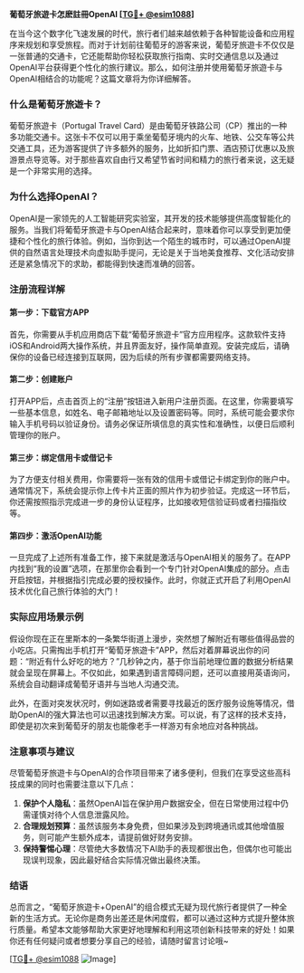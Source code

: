 **葡萄牙旅遊卡怎麽註冊OpenAI [[TG💪+ @esim1088](https://t.me/s/esim1088)]**

在当今这个数字化飞速发展的时代，旅行者们越来越依赖于各种智能设备和应用程序来规划和享受旅程。而对于计划前往葡萄牙的游客来说，葡萄牙旅遊卡不仅仅是一张普通的交通卡，它还能帮助你轻松获取旅行指南、实时交通信息以及通过OpenAI平台获得更个性化的旅行建议。那么，如何注册并使用葡萄牙旅遊卡与OpenAI相结合的功能呢？这篇文章将为你详细解答。

### 什么是葡萄牙旅遊卡？

葡萄牙旅遊卡（Portugal Travel Card）是由葡萄牙铁路公司（CP）推出的一种多功能交通卡。这张卡不仅可以用于乘坐葡萄牙境内的火车、地铁、公交车等公共交通工具，还为游客提供了许多额外的服务，比如折扣门票、酒店预订优惠以及旅游景点导览等。对于那些喜欢自由行又希望节省时间和精力的旅行者来说，这无疑是一个非常实用的选择。

### 为什么选择OpenAI？

OpenAI是一家领先的人工智能研究实验室，其开发的技术能够提供高度智能化的服务。当我们将葡萄牙旅遊卡与OpenAI结合起来时，意味着你可以享受到更加便捷和个性化的旅行体验。例如，当你到达一个陌生的城市时，可以通过OpenAI提供的自然语言处理技术向虚拟助手提问，无论是关于当地美食推荐、文化活动安排还是紧急情况下的求助，都能得到快速而准确的回答。

### 注册流程详解

#### 第一步：下载官方APP
首先，你需要从手机应用商店下载“葡萄牙旅遊卡”官方应用程序。这款软件支持iOS和Android两大操作系统，并且界面友好，操作简单直观。安装完成后，请确保你的设备已经连接到互联网，因为后续的所有步骤都需要网络支持。

#### 第二步：创建账户
打开APP后，点击首页上的“注册”按钮进入新用户注册页面。在这里，你需要填写一些基本信息，如姓名、电子邮箱地址以及设置密码等。同时，系统可能会要求你输入手机号码以验证身份。请务必保证所填信息的真实性和准确性，以便日后顺利管理你的账户。

#### 第三步：绑定信用卡或借记卡
为了方便支付相关费用，你需要将一张有效的信用卡或借记卡绑定到你的账户中。通常情况下，系统会提示你上传卡片正面的照片作为初步验证。完成这一环节后，你还需按照指示完成进一步的身份认证程序，比如接收短信验证码或者扫描指纹等。

#### 第四步：激活OpenAI功能
一旦完成了上述所有准备工作，接下来就是激活与OpenAI相关的服务了。在APP内找到“我的设置”选项，在那里你会看到一个专门针对OpenAI集成的部分。点击开启按钮，并根据指引完成必要的授权操作。此时，你就正式开启了利用OpenAI技术优化自己旅行体验的大门！

### 实际应用场景示例

假设你现在正在里斯本的一条繁华街道上漫步，突然想了解附近有哪些值得品尝的小吃店。只需掏出手机打开“葡萄牙旅遊卡”APP，然后对着屏幕说出你的问题：“附近有什么好吃的地方？”几秒钟之内，基于你当前地理位置的数据分析结果就会呈现在屏幕上。不仅如此，如果遇到语言障碍问题，还可以直接用英语询问，系统会自动翻译成葡萄牙语并与当地人沟通交流。

此外，在面对突发状况时，例如迷路或者需要寻找最近的医疗服务设施等情况，借助OpenAI的强大算法也可以迅速找到解决方案。可以说，有了这样的技术支持，即使是初次来到葡萄牙的朋友也能像老手一样游刃有余地应对各种挑战。

### 注意事项与建议

尽管葡萄牙旅遊卡与OpenAI的合作项目带来了诸多便利，但我们在享受这些高科技成果的同时也需要注意以下几点：

1. **保护个人隐私**：虽然OpenAI旨在保护用户数据安全，但在日常使用过程中仍需谨慎对待个人信息泄露风险。
2. **合理规划预算**：虽然该服务本身免费，但如果涉及到跨境通讯或其他增值服务，则可能产生额外成本，请提前做好财务安排。
3. **保持警惕心理**：尽管绝大多数情况下AI助手的表现都很出色，但偶尔也可能出现误判现象，因此最好结合实际情况做出最终决策。

### 结语

总而言之，“葡萄牙旅遊卡+OpenAI”的组合模式无疑为现代旅行者提供了一种全新的生活方式。无论你是商务出差还是休闲度假，都可以通过这种方式提升整体旅行质量。希望本文能够帮助大家更好地理解和利用这项创新科技带来的好处！如果你还有任何疑问或者想要分享自己的经验，请随时留言讨论哦~

[[TG💪+ @esim1088](https://t.me/s/esim1088) ![Image](https://i.postimg.cc/4NQfJmqS/Snipaste-2025-05-13-00-14-12.png)]
